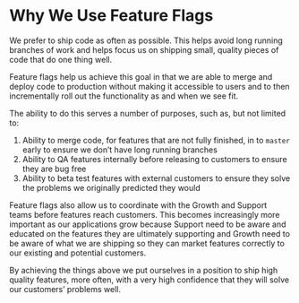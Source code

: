 # Why We Use Feature Flags

We prefer to ship code as often as possible. This helps avoid long running branches of work and helps focus us on shipping small, quality pieces of code that do one thing well.

Feature flags help us achieve this goal in that we are able to merge and deploy code to production without making it accessible to users and to then incrementally roll out the functionality as and when we see fit.

The ability to do this serves a number of purposes, such as, but not limited to:

1. Ability to merge code, for features that are not fully finished, in to `master` early to ensure we don’t have long running branches
2. Ability to QA features internally before releasing to customers to ensure they are bug free
3. Ability to beta test features with external customers to ensure they solve the problems we originally predicted they would 

Feature flags also allow us to coordinate with the Growth and Support teams before features reach customers. This becomes increasingly more important as our applications grow because Support need to be aware and educated on the features they are ultimately supporting and Growth need to be aware of what we are shipping so they can market features correctly to our existing and potential customers.

By achieving the things above we put ourselves in a position to ship high quality features, more often, with a very high confidence that they will solve our customers’ problems well.

